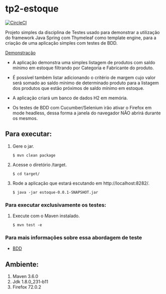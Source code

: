 # tp2-estoque
[![CircleCI](https://circleci.com/gh/mbissonho/tp2-estoque.svg?style=svg)](https://circleci.com/gh/mbissonho/tp2-estoque)
  
Projeto simples da disciplina de Testes usado para demonstrar a utilização do framework Java Spring com Thymeleaf como template engine, 
para a criação de uma aplicação simples com testes de BDD.

[Demonstração](https://tp2-estoque.herokuapp.com)

- A aplicação demonstra uma simples listagem de produtos com saldo mínimo em estoque filtrando por Categoria 
e Fabricante do produto.

- É possível também listar adicionando o critério de margem cujo valor será somado ao saldo mínimo de determinado produto 
para a listagem dos produtos que estão próximos de saldo mínimo em estoque.

- A aplicação criará um banco de dados H2 em memória.

- Os testes de BDD com Cucumber/Selenium irão ativar o Firefox em mode headless, dessa forma a janela do navegador NÃO abrirá durante os mesmos.

## Para executar:

1. Gere o jar.

    `$ mvn clean package`

2. Acesse o diretório /target.

    `$ cd target/`

3. Rode a aplicação que estará escutando em http://localhost:8282/.

    `$ java -jar estoque-0.0.1-SNAPSHOT.jar`

### Para executar exclusivamente os testes: 

1. Execute com o Maven instalado.
   
   `$ mvn test -e`

### Para mais informações sobre essa abordagem de teste

- [BDD](https://dannorth.net/introducing-bdd/)

## Ambiente:

1. Maven 3.6.0
2. Jdk 1.8.0_231-b11
3. Firefox 72.0.2
